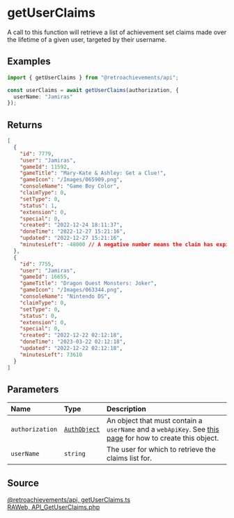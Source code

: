 # getUserClaims

A call to this function will retrieve a list of achievement set claims made over the lifetime of a given user, targeted by their username.

## Examples

```ts
import { getUserClaims } from "@retroachievements/api";

const userClaims = await getUserClaims(authorization, {
  userName: "Jamiras"
});
```

## Returns

```json
[
  {
    "id": 7779,
    "user": "Jamiras",
    "gameId": 11592,
    "gameTitle": "Mary-Kate & Ashley: Get a Clue!",
    "gameIcon": "/Images/065909.png",
    "consoleName": "Game Boy Color",
    "claimType": 0,
    "setType": 0,
    "status": 1,
    "extension": 0,
    "special": 0,
    "created": "2022-12-24 18:11:37",
    "doneTime": "2022-12-27 15:21:16",
    "updated": "2022-12-27 15:21:16",
    "minutesLeft": -48000 // A negative number means the claim has expired.
  },
  {
    "id": 7755,
    "user": "Jamiras",
    "gameId": 16655,
    "gameTitle": "Dragon Quest Monsters: Joker",
    "gameIcon": "/Images/063344.png",
    "consoleName": "Nintendo DS",
    "claimType": 0,
    "setType": 0,
    "status": 0,
    "extension": 0,
    "special": 0,
    "created": "2022-12-22 02:12:18",
    "doneTime": "2023-03-22 02:12:18",
    "updated": "2022-12-22 02:12:18",
    "minutesLeft": 73610
  }
]
```

## Parameters

| Name            | Type                                        | Description                                                                                                                  |
| :-------------- | :------------------------------------------ | :--------------------------------------------------------------------------------------------------------------------------- |
| `authorization` | [`AuthObject`](/v1/data-models/auth-object) | An object that must contain a `userName` and a `webApiKey`. See [this page](/getting-started) for how to create this object. |
| `userName`      | `string`                                    | The user for which to retrieve the claims list for.                                                                          |

## Source

[@retroachievements/api, getUserClaims.ts](https://github.dev/retroachievements/retroachievements-api-js/blob/main/src/user/getUserClaims.ts)  
[RAWeb, API_GetUserClaims.php](https://github.dev/RetroAchievements/RAWeb/blob/master/public/API/API_GetUserClaims.php)
